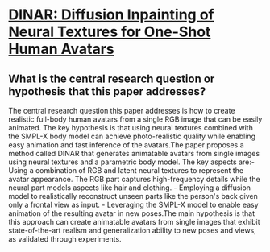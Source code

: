 # [DINAR: Diffusion Inpainting of Neural Textures for One-Shot Human   Avatars](https://arxiv.org/abs/2303.09375)

## What is the central research question or hypothesis that this paper addresses?

 The central research question this paper addresses is how to create realistic full-body human avatars from a single RGB image that can be easily animated. The key hypothesis is that using neural textures combined with the SMPL-X body model can achieve photo-realistic quality while enabling easy animation and fast inference of the avatars.The paper proposes a method called DINAR that generates animatable avatars from single images using neural textures and a parametric body model. The key aspects are:- Using a combination of RGB and latent neural textures to represent the avatar appearance. The RGB part captures high-frequency details while the neural part models aspects like hair and clothing. - Employing a diffusion model to realistically reconstruct unseen parts like the person's back given only a frontal view as input. - Leveraging the SMPL-X model to enable easy animation of the resulting avatar in new poses.The main hypothesis is that this approach can create animatable avatars from single images that exhibit state-of-the-art realism and generalization ability to new poses and views, as validated through experiments.
